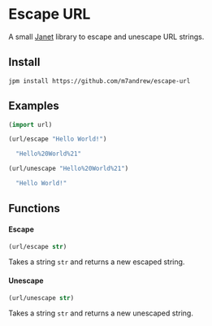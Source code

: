 
# Escape URL

A small [Janet](https://janet-lang.org) library to escape and unescape URL strings.

## Install

```
jpm install https://github.com/m7andrew/escape-url
```

## Examples

```clojure
(import url)

(url/escape "Hello World!") 

  "Hello%20World%21"

(url/unescape "Hello%20World%21")

  "Hello World!"
```

## Functions

#### Escape

```clojure
(url/escape str)
```

Takes a string `str` and returns a new escaped string.

#### Unescape

```clojure
(url/unescape str)
```

Takes a string `str` and returns a new unescaped string.
